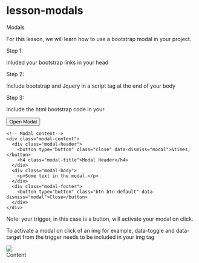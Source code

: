 # lesson-modals

Modals

For this lesson, we will learn how to use a bootstrap modal in your project.

Step 1:

inluded your bootstrap links in your head

<link rel="stylesheet" href="https://maxcdn.bootstrapcdn.com/bootstrap/3.2.0/css/bootstrap.min.css">
<link rel="stylesheet" href="https://maxcdn.bootstrapcdn.com/bootstrap/3.2.0/css/bootstrap-theme.min.css">


Step 2:

Include bootstrap and Jquery in a script tag at the end of your body

<script src="http://code.jquery.com/jquery-2.1.1.min.js"></script>
<script src="https://maxcdn.bootstrapcdn.com/bootstrap/3.2.0/js/bootstrap.min.js"></script>

Step 3:

Include the html bootstrap code in your


<!-- Trigger the modal with a button -->
<button type="button" class="btn btn-info btn-lg" data-toggle="modal" data-target="#myModal">Open Modal</button>

<!-- Modal -->
<div id="myModal" class="modal fade" role="dialog">
  <div class="modal-dialog">

    <!-- Modal content-->
    <div class="modal-content">
      <div class="modal-header">
        <button type="button" class="close" data-dismiss="modal">&times;</button>
        <h4 class="modal-title">Modal Header</h4>
      </div>
      <div class="modal-body">
        <p>Some text in the modal.</p>
      </div>
      <div class="modal-footer">
        <button type="button" class="btn btn-default" data-dismiss="modal">Close</button>
      </div>
    </div>

  </div>
</div>



Note: your trigger, in this case is a button, will activate your modal on click.

To activate a modal on click of an img for example, data-toggle and data-target from the trigger needs to be included
in your img tag

<img src='something.jpg'   data-toggle="modal" data-target="#myModal"     />

<div data-toggle="modal" data-target="#myModal" > Content </div>



